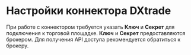 # Настройки коннектора DXtrade

При работе с коннектором требуется указать **Ключ** и **Секрет** для подключения к торговой площадке. **Ключ** и **Секрет** предоставляются брокером. Для получения API доступа рекомендуется обратиться к брокеру.
